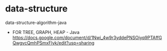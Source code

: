 # data-structure
data-structure-algorithm-java

- FOR TREE, GRAPH, HEAP - Java
https://docs.google.com/document/d/1Nwi_4w9r3yddePNSOiyq9PTAffGQwgvcQmhPSmxFlyk/edit?usp=sharing
